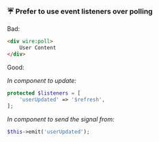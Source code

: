 ### ☔ Prefer to use event listeners over polling

Bad:
```html
<div wire:poll>
    User Content
</div>
```

Good:

*In component to update:*
```php
protected $listeners = [
    'userUpdated' => '$refresh',
];
```

*In component to send the signal from:*
```php
$this->emit('userUpdated');
```
